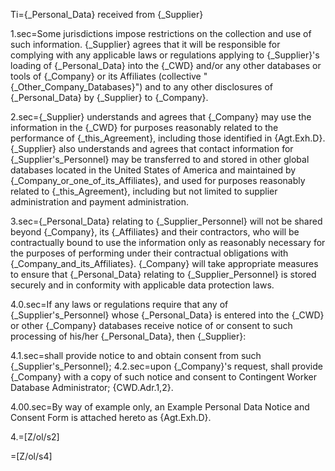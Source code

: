 Ti={_Personal_Data} received from {_Supplier}

1.sec=Some jurisdictions impose restrictions on the collection and use of such information. {_Supplier} agrees that it will be responsible for complying with any applicable laws or regulations applying to {_Supplier}'s loading of {_Personal_Data} into the {_CWD} and/or any other databases or tools of {_Company} or its Affiliates (collective "{_Other_Company_Databases}") and to any other disclosures of {_Personal_Data} by {_Supplier} to {_Company}.

2.sec={_Supplier} understands and agrees that {_Company} may use the information in the {_CWD} for purposes reasonably related to the performance of {_this_Agreement}, including those identified in {Agt.Exh.D}. {_Supplier} also understands and agrees that contact information for {_Supplier's_Personnel} may be transferred to and stored in other global databases located in the United States of America and maintained by {_Company_or_one_of_its_Affiliates}, and used for purposes reasonably related to {_this_Agreement}, including but not limited to supplier administration and payment administration.

3.sec={_Personal_Data} relating to {_Supplier_Personnel} will not be shared beyond {_Company}, its {_Affiliates} and their contractors, who will be contractually bound to use the information only as reasonably necessary for the purposes of performing under their contractual obligations with {_Company_and_its_Affiliates}. {_Company} will take appropriate measures to ensure that {_Personal_Data} relating to {_Supplier_Personnel} is stored securely and in conformity with applicable data protection laws.

4.0.sec=If any laws or regulations require that any of {_Supplier's_Personnel} whose {_Personal_Data} is entered into the {_CWD} or other {_Company} databases receive notice of or consent to such processing of his/her {_Personal_Data}, then {_Supplier}:

4.1.sec=shall provide notice to and obtain consent from such {_Supplier's_Personnel};
4.2.sec=upon {_Company}'s request, shall provide {_Company} with a copy of such notice and consent to Contingent Worker Database Administrator; {CWD.Adr.1,2}.

4.00.sec=By way of example only, an Example Personal Data Notice and Consent Form is attached hereto as {Agt.Exh.D}.

4.=[Z/ol/s2]

=[Z/ol/s4]
